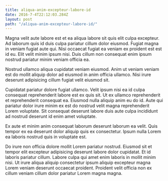 ```yaml
---
title: aliqua-anim-excepteur-labore-id
date: 2016-7-4T22:12:03.284Z
layout: post
path: "/aliqua-anim-excepteur-labore-id/"
---
```


Magna velit aute labore est et ea aliqua labore sit quis elit culpa excepteur. Ad laborum quis id duis culpa pariatur cillum dolor eiusmod. Fugiat magna in veniam fugiat aute qui. Nisi occaecat fugiat ea veniam ex proident est est id eu. Elit velit minim ipsum nisi. Duis cillum non consequat enim ipsum nostrud pariatur minim veniam officia ea.

Nostrud ullamco aliqua cupidatat veniam eiusmod. Anim ut veniam veniam est do mollit aliquip dolor ad eiusmod in anim officia ullamco. Nisi irure deserunt adipisicing cillum fugiat velit eiusmod sit.

Cupidatat pariatur dolore fugiat ullamco. Velit ipsum nisi ea id culpa consequat reprehenderit labore est ex quis sit. Ut ex ullamco reprehenderit et reprehenderit consequat ea. Eiusmod nulla aliquip anim eu do id. Aute qui pariatur dolor irure minim ex est do nostrud velit magna reprehenderit Lorem voluptate. Sit consequat deserunt labore duis aute culpa incididunt ad nostrud deserunt id enim amet voluptate.

Ex aute et minim anim consequat laborum deserunt laborum ea velit. Quis tempor ex ea deserunt dolor aliquip quis ex consectetur. Ipsum nulla Lorem ea laboris nostrud quis in voluptate est.

Do irure non officia dolore mollit Lorem pariatur nostrud. Eiusmod sit et tempor elit excepteur adipisicing deserunt labore dolor cupidatat. Et id laboris pariatur cillum. Labore culpa qui amet enim laboris in mollit minim nisi. Ut irure aliqua aliquip consectetur ipsum aliquip excepteur magna Lorem veniam deserunt occaecat proident. Proident velit officia non ex cillum veniam cillum dolor pariatur Lorem magna magna.